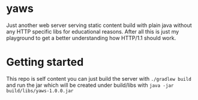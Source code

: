 # yaws

Just another web server serving static content build with plain java without any HTTP specific libs for educational reasons. 
After all this is just my playground to get a better understanding how HTTP/1.1 should work.

# Getting started

This repo is self content you can just build the server with
 `./gradlew build` and run the jar which will be created under build/libs with `java -jar build/libs/yaws-1.0.0.jar`
 

